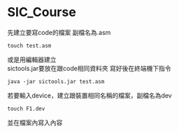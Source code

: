# SIC_Course
先建立要寫code的檔案
副檔名為.asm
```
touch test.asm
```
或是用編輯器建立<br>sictools.jar要放在跟code相同資料夾
寫好後在終端機下指令
```
java -jar sictools.jar test.asm
```

若要輸入device，建立跟裝置相同名稱的檔案，副檔名為dev
```
touch F1.dev
```
並在檔案內寫入內容
